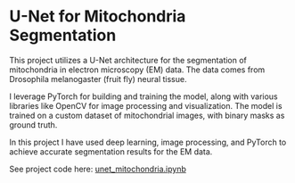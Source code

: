 # U-Net for Mitochondria Segmentation

This project utilizes a U-Net architecture for the segmentation of mitochondria in electron microscopy (EM) data. The data comes from Drosophila melanogaster (fruit fly) neural tissue.

I leverage PyTorch for building and training the model, along with various libraries like OpenCV for image processing and visualization. The model is trained on a custom dataset of mitochondrial images, with binary masks as ground truth. 

In this project I have used deep learning, image processing, and PyTorch to achieve accurate segmentation results for the EM data.

See project code here: [unet_mitochondria.ipynb](https://github.com/samuelcampione/UNet-mitochondria-segmentation/blob/main/unet_mitochondria.ipynb)
